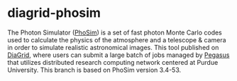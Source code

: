 # diagrid-phosim
The Photon Simulator ([PhoSim](https://bitbucket.org/phosim/phosim_release)) is a set of fast photon Monte Carlo codes used to calculate the physics of the atmosphere and a telescope & camera in order to simulate realistic astronomical images. This tool published on [DiaGrid](https://diagrid.org/tools/phosim/), where users can submit a large batch of jobs managed by [Pegasus](http://pegasus.isi.edu/) that utilizes distributed research computing network centered at Purdue University. This branch is based on PhoSim version 3.4-53. 
